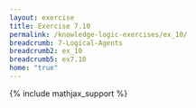 ```yaml
---
layout: exercise
title: Exercise 7.10
permalink: /knowledge-logic-exercises/ex_10/
breadcrumb: 7-Logical-Agents
breadcrumb2: ex_10
breadcrumb5: ex7.10
home: "true"
---
```


{% include mathjax_support %}


